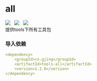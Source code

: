 # all
![](https://img.shields.io/badge/version-1.2.6-green.svg) &nbsp; ![](https://img.shields.io/badge/author-Gjing-green.svg) &nbsp; 
![](https://img.shields.io/badge/builder-success-green.svg)     
提供tools下所有工具包
### 导入依赖
```yaml
<dependency>
    <groupId>cn.gjing</groupId>
    <artifactId>tools-all</artifactId>
    <version>1.2.6</version>
</dependency>
```